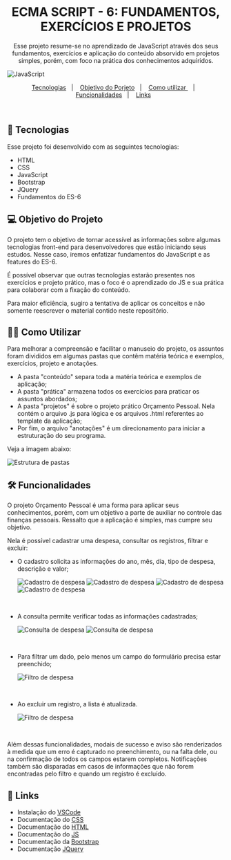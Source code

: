 <h1 align="center"> ECMA SCRIPT - 6: FUNDAMENTOS, EXERCÍCIOS E PROJETOS </h1>

<p align="center">
Esse projeto resume-se no aprendizado de JavaScript através dos seus fundamentos, exercícios e aplicação do conteúdo absorvido em projetos simples, porém, com foco na prática dos conhecimentos adquiridos. <br>
</p>

<p>
  <img alt="JavaScript" src="https://miro.medium.com/v2/resize:fit:720/format:webp/1*ahpxPO0jLGb9EWrY2qQPhg.jpeg">
</p>

<p align="center">
  <a href="#-tecnologias">Tecnologias</a>&nbsp;&nbsp;&nbsp;|&nbsp;&nbsp;&nbsp;
  <a href="#-objetivo-do-projeto">Objetivo do Porjeto</a>&nbsp;&nbsp;&nbsp;|&nbsp;&nbsp;&nbsp;
  <a href="#-como-utilizar">Como utilizar </a>&nbsp;&nbsp;&nbsp;|&nbsp;&nbsp;&nbsp;
  <a href="#-funcionalidades">Funcionalidades</a>&nbsp;&nbsp;&nbsp;|&nbsp;&nbsp;&nbsp;
  <a href="#-links">Links</a>&nbsp;&nbsp;&nbsp;
</p>

<br>


## 🚀 Tecnologias

Esse projeto foi desenvolvido com as seguintes tecnologias:

- HTML
- CSS
- JavaScript
- Bootstrap
- JQuery
- Fundamentos do ES-6

## 💻 Objetivo do Projeto

O projeto tem o objetivo de tornar acessível as informações sobre algumas tecnologias front-end para desenvolvedores que estão iniciando seus estudos. Nesse caso, iremos enfatizar fundamentos do JavaScript e as features do ES-6.  

É possível observar que outras tecnologias estarão presentes nos exercícios e projeto prático, mas o foco é o aprendizado do JS e sua prática para colaborar com a fixação do conteúdo.  

Para maior eficiência, sugiro a tentativa de aplicar os conceitos e não somente reescrever o material contido neste repositório.

## 👨‍💻 Como Utilizar

Para melhorar a compreensão e facilitar o manuseio do projeto, os assuntos foram divididos em algumas pastas que contêm matéria teórica e exemplos, exercícios, projeto e anotações.  

- A pasta "conteúdo" separa toda a matéria teórica e exemplos de aplicação;  
- A pasta "prática" armazena todos os exercícios para praticar os assuntos abordados;  
- A pasta "projetos" é sobre o projeto prático Orçamento Pessoal. Nela contém o arquivo .js para lógica e os arquivos .html referentes ao template da aplicação;  
- Por fim, o arquivo "anotações" é um direcionamento para iniciar a estruturação do seu programa.  

Veja a imagem abaixo:  

<p>
  <img alt="Estrutura de pastas" src="./img/estrutura-pasta.png">
</p>

## 🛠 Funcionalidades

O projeto Orçamento Pessoal é uma forma para aplicar seus conhecimentos, porém, com um objetivo a parte de auxiliar no controle das finanças pessoais. Ressalto que a aplicação é simples, mas cumpre seu objetivo.  

Nela é possível cadastrar uma despesa, consultar os registros, filtrar e excluir:  
- O cadastro solicita as informações do ano, mês, dia, tipo de despesa, descrição e valor;  
    <p>
      <img alt="Cadastro de despesa" src="./img/registro-despesa.png">
      <img alt="Cadastro de despesa" src="./img/registro-despesa-tipo.png">
      <img alt="Cadastro de despesa" src="./img/modal-sucesso.png">
      <img alt="Cadastro de despesa" src="./img/modal-erro.png">
    </p>
    <br>

- A consulta permite verificar todas as informações cadastradas;  
    <p>
      <img alt="Consulta de despesa" src="./img/consulta-despesa.png">
      <img alt="Consulta de despesa" src="./img/consulta-despesa-dados.png">
    </p>
    <br>

- Para filtrar um dado, pelo menos um campo do formulário precisa estar preenchido;  
    <p>
      <img alt="Filtro de despesa" src="./img/notificacao-aviso.png">
    </p>
    <br>

- Ao excluir um registro, a lista é atualizada.  
    <p>
      <img alt="Filtro de despesa" src="./img/notificacao-erro.png">
    </p>
    <br>

Além dessas funcionalidades, modais de sucesso e aviso são renderizados à medida que um erro é capturado no preenchimento, ou na falta dele, ou na confirmação de todos os campos estarem completos. Notificações também são disparadas em casos de informações que não forem encontradas pelo filtro e quando um registro é excluído.  

## 🔗 Links

- Instalação do [VSCode](https://code.visualstudio.com/Docs)
- Documentação do [CSS](https://developer.mozilla.org/pt-BR/docs/Web/CSS)
- Documentação do [HTML](https://developer.mozilla.org/pt-BR/docs/Web/HTML)
- Documentação do [JS](https://developer.mozilla.org/pt-BR/docs/Web/JavaScript)
- Documentação da [Bootstrap](https://getbootstrap.com/docs/5.3/getting-started/introduction/)
- Documentação [JQuery](https://releases.jquery.com/jquery/)

